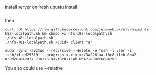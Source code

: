 install server on fresh ubuntu install
```
```

then

```
curl -LO https://raw.githubusercontent.com/jeremybusk/nfs/main/nfs-k8s-localpath.sh && chmod +x nfs-k8s-localpath.sh
./nfs-k8s-localpath.sh
./nfs-k8s-localpath.sh <uuid> client "a"
```

```
sudo rsync -avzSuc --recursive --delete -e "ssh -l user -i .ssh/id_ed25519" --progress x.x.x.x:/3a2261aa-f0c8-11eb-8ba2-838dc660e293/ /3a2261aa-f0c8-11eb-8ba2-838dc660e293
```
You also could use --relative
